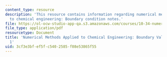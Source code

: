 ```yaml
---
content_type: resource
description: 'This resource contains information regarding numerical methods applied
  to chemical engineering: Boundary condition notes.'
file: https://ol-ocw-studio-app-qa.s3.amazonaws.com/courses/10-34-numerical-methods-applied-to-chemical-engineering-fall-2015/3cf3e3bfef5fc5402585f08e53865f55_MIT10_34F15_Lec20.pdf
file_type: application/pdf
resourcetype: Document
title: 'Numerical Methods Applied to Chemical Engineering: Boundary Value Problems
  1'
uid: 3cf3e3bf-ef5f-c540-2585-f08e53865f55
---
```

